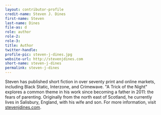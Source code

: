 ```yaml
---
layout: contributor-profile
credit-name: Steven J. Dines
first-name: Steven
last-name: Dines
file-as: d
role: author
role-2:
role-3:
title: Author
twitter-handle:
profile-pic: steven-j-dines.jpg
website-url: http://stevenjdines.com
short-name: steven-j-dines
permalink: steven-j-dines
---
```


Steven has published short fiction in over seventy print and online markets, including Black Static, Interzone, and Crimewave. "A Trick of the Night" explores a common theme in his work since becoming a father in 2011: the fears of parenting. Originally from the north east of Scotland, he currently lives in Salisbury, England, with his wife and son. For more information, visit [stevenjdines.com](http://stevenjdines.com).
